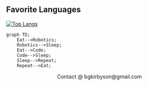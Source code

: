 ## Favorite Languages

[![Top Langs](https://github-readme-stats.vercel.app/api/top-langs/?username=AwesomeMarley)](https://github.com/anuraghazra/github-readme-stats)

```mermaid
graph TD;
    Eat-->Robotics;
    Robotics-->Sleep;
    Eat-->Code;
    Code-->Sleep;
    Sleep-->Repeat;
    Repeat-->Eat;
```

<p align="center">
  Contact @ bgkirbyson@gmail.com
</p>
